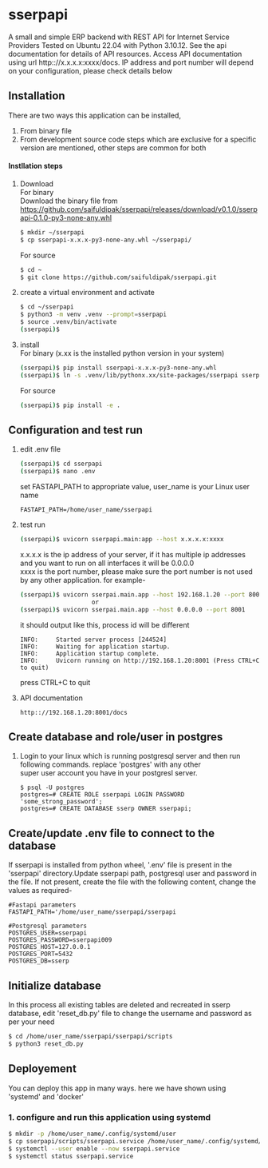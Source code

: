 # sserpapi
A small and simple ERP backend with REST API for Internet Service Providers
Tested on Ubuntu 22.04 with Python 3.10.12. See the api documentation for details of API resources.
Access API documentation using url http:://x.x.x.x:xxxx/docs. IP address and port number will depend 
on your configuration, please check details below


## Installation
There are two ways this application can be installed, 
 1. From binary file 
 2. From development source code
 steps which are exclusive for a specific version are mentioned, other steps are common for both  

#### Instllation steps  
1. Download  
For binary   
Download the binary file from https://github.com/saifuldipak/sserpapi/releases/download/v0.1.0/sserpapi-0.1.0-py3-none-any.whl   
    ```bash
    $ mkdir ~/sserpapi
    $ cp sserpapi-x.x.x-py3-none-any.whl ~/sserpapi/
    ``` 
    For source  
    ```bash
    $ cd ~
    $ git clone https://github.com/saifuldipak/sserpapi.git
    ```
2. create a virtual environment and activate  
    ```bash
    $ cd ~/sserpapi 
    $ python3 -m venv .venv --prompt=sserpapi   
    $ source .venv/bin/activate
    (sserpapi)$ 
    ``` 
3. install  
    For binary (x.xx is the installed python version in your system)
    ```bash
    (sserpapi)$ pip install sserpapi-x.x.x-py3-none-any.whl
    (sserpapi)$ ln -s .venv/lib/pythonx.xx/site-packages/sserpapi sserpapi
    ```
    For source
    ```bash
    (sserpapi)$ pip install -e .
    ```


## Configuration and test run
1. edit .env file  
    ```bash
    (sserpapi)$ cd sserpapi  
    (sserpapi)$ nano .env
    ```  
    set FASTAPI_PATH to appropriate value, user_name is your Linux user name  
    ```
    FASTAPI_PATH=/home/user_name/sserpapi
    ```
2. test run  
    ```bash
    (sserpapi)$ uvicorn sserpapi.main:app --host x.x.x.x:xxxx
    ```

    x.x.x.x is the ip address of your server, if it has multiple ip addresses and you
    want to run on all interfaces it will be 0.0.0.0  
    xxxx is the port number, please make sure the port number is not used by any other application.
    for example-  
    ```bash
    (sserpapi)$ uvicorn sserpai.main.app --host 192.168.1.20 --port 8001
                        or
    (sserpapi)$ uvicorn sserpai.main.app --host 0.0.0.0 --port 8001
    ```

    it should output like this, process id will be different  
    ```
    INFO:     Started server process [244524]  
    INFO:     Waiting for application startup.  
    INFO:     Application startup complete.  
    INFO:     Uvicorn running on http://192.168.1.20:8001 (Press CTRL+C to quit)
    ```  
    press CTRL+C to quit
3. API documentation  
    ```
    http:://192.168.1.20:8001/docs
    ```

## Create database and role/user in postgres
1. Login to your linux which is running postgresql server and then run following commands. replace 'postgres' with any other  
    super user account you have in your postgresl server.  
    ```
    $ psql -U postgres  
    postgres=# CREATE ROLE sserpapi LOGIN PASSWORD 'some_strong_password'; 
    postgres=# CREATE DATABASE sserp OWNER sserpapi;
    ``` 

## Create/update .env file to connect to the database
If sserpapi is installed from python wheel, '.env' file is present in the 'sserpapi' directory.Update sserpapi path, postgresql user and password in the file. If not present, create the file with the following content, change the values as required- 
```
#Fastapi parameters  
FASTAPI_PATH='/home/user_name/sserpapi/sserpapi  

#Postgresql parameters  
POSTGRES_USER=sserpapi  
POSTGRES_PASSWORD=sserpapi009  
POSTGRES_HOST=127.0.0.1  
POSTGRES_PORT=5432  
POSTGRES_DB=sserp
```
## Initialize database
In this process all existing tables are deleted and recreated in sserp database, 
edit 'reset_db.py' file to change the username and password as per your need 
```bash
$ cd /home/user_name/sserpapi/sserpapi/scripts
$ python3 reset_db.py
```

## Deployement
You can deploy this app in many ways. here we have shown using 'systemd' and 'docker'  

### 1. configure and run this application using systemd   
```bash  
$ mkdir -p /home/user_name/.config/systemd/user  
$ cp sserpapi/scripts/sserpapi.service /home/user_name/.config/systemd/user  
$ systemctl --user enable --now sserpapi.service  
$ systemctl status sserpapi.service
``` 


